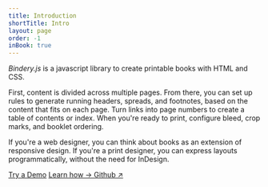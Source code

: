 ```yaml
---
title: Introduction
shortTitle: Intro
layout: page
order: -1
inBook: true
---
```


*Bindery.js* is a javascript library to create printable books with HTML and CSS. 

First, content is divided across multiple pages. From there, you can set up rules to generate running headers, spreads, and footnotes, based on the content that fits on each page. Turn links into page numbers to create a table of contents or index. When you're ready to print, configure bleed, crop marks, and booklet ordering.

If you're a web designer, you can think about books as an extension of responsive design. If you're a print designer, you can express layouts programmatically, without the need for InDesign.

<div class="home-btns">
  <a class="btn" href="/bindery/book">Try a Demo</a>
  <a class="btn" href="/bindery/guide">
    Learn how →
  </a>
  <a class="btn" href="https://github.com/evnbr/bindery">Github ↗</a>
</div>
